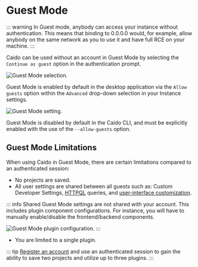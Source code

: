 # Guest Mode

::: warning
In Guest mode, anybody can access your instance without authentication. This means that binding to 0.0.0.0 would, for example, allow anybody on the same network as you to use it and have full RCE on your machine.
:::

Caido can be used without an account in Guest Mode by selecting the `Continue as guest` option in the authentication prompt.

<img alt="Guest Mode selection." src="/_images/guest_mode_selection.png" center/>

Guest Mode is enabled by default in the desktop application via the `Allow guests` option within the `Advanced` drop-down selection in your Instance settings.

<img alt="Guest Mode setting." src="/_images/guest_mode_setting.png" center/>

Guest Mode is disabled by default in the Caido CLI, and must be explicitly enabled with the use of the `--allow-guests` option.

## Guest Mode Limitations

When using Caido in Guest Mode, there are certain limitations compared to an authenticated session:

- No projects are saved.
- All user settings are shared between all guests such as: Custom Developer Settings, [HTTPQL](/reference/httpql.md) queries, and [user-interface customization](/guides/ui.md).

::: info
Shared Guest Mode settings are not shared with your account. This includes plugin component configurations. For instance, you will have to manually enable/disable the frontend/backend components.

<img alt="Guest Mode plugin configuration." src="/_images/plugin_component_config.png" center/>
:::

- You are limited to a single plugin.

::: tip
[Register an account](https://dashboard.caido.io/signup) and use an authenticated session to gain the ability to save two projects and utilize up to three plugins.
:::
